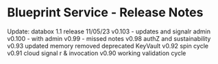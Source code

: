 ﻿# Blueprint Service - Release Notes

Update: databox 1.1 release 11/05/23 
v0.103 - updates and signalr admin
v0.100 - with admin
v0.99 - missed notes
v0.98
 authZ and sustainability
v0.93
 updated memory
 removed deprecated KeyVault 
v0.92
 spin cycle 
v0.91
 cloud signal r & invocation
v0.90
 working validation cycle